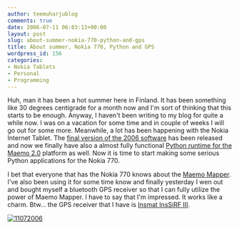 ```yaml
---
author: teemuharjublog
comments: true
date: 2006-07-11 06:03:13+00:00
layout: post
slug: about-summer-nokia-770-python-and-gps
title: About summer, Nokia 770, Python and GPS
wordpress_id: 156
categories:
- Nokia Tablets
- Personal
- Programming
---
```


Huh, man it has been a hot summer here in Finland. It has been something like 30 degrees centigrade for a month now and I'm sort of thinking that this starts to be enough. Anyway, I haven't been writing to my blog for quite a while now. I was on a vacation for some time and in couple of weeks I will go out for some more. Meanwhile, a lot has been happening with the Nokia Internet Tablet. The [final version of the 2006 software](http://www.maemo.org/#date_07072006) has been released and now we finally have also a almost fully functional [Python runtime for the Maemo 2.0](http://blog.gustavobarbieri.com.br/2006/06/python-in-maemo-20-repository.html) platform as well. Now it is time to start making some serious Python applications for the Nokia 770.

I bet that everyone that has the Nokia 770 knows about the [Maemo Mapper](http://gnuite.com:8080/nokia770/maemo-mapper/). I've also been using it for some time know and finally yesterday I wen out and bought myself a bluetooth GPS receiver so that I can fully utilize the power of Maemo Mapper. I have to say that I'm impressed. It works like a charm. Btw... the GPS receiver that I have is [Insmat InsSiRF III](http://www.insmat.fi/webcatalogicecom/products.php?q=inssirf&pg=860&lang=en&x=0&y=0).

[![11072006](http://static.flickr.com/70/187086300_94a9e849f2_m.jpg)](http://www.flickr.com/photos/teemu/187086300/)
